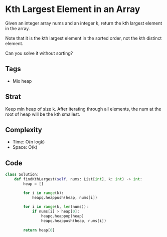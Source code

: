 # Kth Largest Element in an Array
Given an integer array nums and an integer k, return the kth largest element in the array.

Note that it is the kth largest element in the sorted order, not the kth distinct element.

Can you solve it without sorting?

## Tags
- Mix heap

## Strat
Keep min heap of size k. After iterating through all elements, the num at the root of heap will be the kth smallest.

## Complexity

- Time: O(n logk)
- Space: O(k)

## Code

```python
class Solution:
    def findKthLargest(self, nums: List[int], k: int) -> int:
        heap = []

        for i in range(k):
            heapq.heappush(heap, nums[i])
            
        for i in range(k, len(nums)):
            if nums[i] > heap[0]:
                heapq.heappop(heap)
                heapq.heappush(heap, nums[i])
        
        return heap[0]
```
